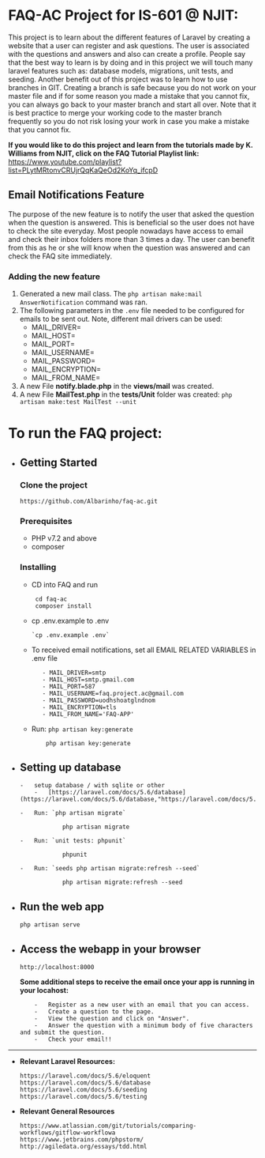 # FAQ-AC Project for IS-601 @ NJIT:

This project is to learn about the different features of Laravel by creating a website that a user can register and ask questions.
The user is associated with the questions and answers and also can create a profile. People say that the best way to learn is by doing and in this project we will touch many laravel features such as: database models, migrations, unit tests, and seeding.
Another benefit out of this project was to learn how to use branches in GIT. Creating a branch is safe because you do not work on your master file and if for some reason you made a mistake that you cannot fix, you can always go back to your master branch and start all over. Note that it is best practice to merge your working code to the master branch frequently so you do not risk losing your work in case you make a mistake that you cannot fix. 

**If you would like to do this project and learn from the tutorials made by K. Williams from NJIT, click on the FAQ Tutorial Playlist link:** https://www.youtube.com/playlist?list=PLytMRtonvCRUjrQqKaQeOd2KoYq_ifcpD

## **Email Notifications Feature**

The purpose of the new feature is to notify the user that asked the question when the question is answered. This is beneficial so the user does not have to check the site everyday.
Most people nowadays have access to email and check their inbox folders more than 3 times a day. 
The user can benefit from this as he or she will know when the question 
was answered and can check the FAQ site immediately.

### **Adding the new feature**  

1. Generated a new mail class. The `php artisan make:mail AnswerNotification` command was ran. 
2. The following parameters in the `.env` file needed to be configured for emails to be sent out. Note, different mail drivers can be used:
   - MAIL_DRIVER=
   - MAIL_HOST=
   - MAIL_PORT=
   - MAIL_USERNAME=
   - MAIL_PASSWORD=
   - MAIL_ENCRYPTION=
   - MAIL_FROM_NAME=
3.  A new File **notify.blade.php** in the **views/mail** was created.
4.  A new File **MailTest.php** in the **tests/Unit** folder was created: `php artisan make:test MailTest --unit`



# To run the FAQ project:

-   ## Getting Started

	### Clone the project
	
		https://github.com/Albarinho/faq-ac.git

	###	Prerequisites
  	
  	-	PHP v7.2 and above
  	-	composer	
	
    ###	Installing
    
	-	CD into FAQ and run 
	  		
             cd faq-ac
             composer install

  	-	cp .env.example to .env
  			
            `cp .env.example .env`
            
  	-    To received email notifications, set all EMAIL RELATED VARIABLES in .env file
          		
                - MAIL_DRIVER=smtp
                - MAIL_HOST=smtp.gmail.com
                - MAIL_PORT=587
                - MAIL_USERNAME=faq.project.ac@gmail.com
                - MAIL_PASSWORD=uodhshoatglndnom
                - MAIL_ENCRYPTION=tls
                - MAIL_FROM_NAME='FAQ-APP'
                  
  	-	Run: `php artisan key:generate`
  	 
  	            php artisan key:generate

-	##	Setting up database
    
        -	setup database / with sqlite or other 	
            -	[https://laravel.com/docs/5.6/database](https://laravel.com/docs/5.6/database,"https://laravel.com/docs/5.6/database")
    
        -	Run: `php artisan migrate`
    
                    php artisan migrate
    
        -	Run: `unit tests: phpunit`
    
                    phpunit
                    
        -	Run: `seeds php artisan migrate:refresh --seed`
    
                    php artisan migrate:refresh --seed
        
-   ##	Run the web app
    
   		php artisan serve
   
-	##	Access the webapp in your browser
   				
     	http://localhost:8000
     	
     **Some additional steps to receive the email once your app is running in your locahost:**           
           
            -   Register as a new user with an email that you can access.
            -   Create a question to the page. 
            -   View the question and click on "Answer". 
            -   Answer the question with a minimum body of five characters and submit the question. 
            -   Check your email!!
   

** **

-   **Relevant Laravel Resources:**

        https://laravel.com/docs/5.6/eloquent
        https://laravel.com/docs/5.6/database
        https://laravel.com/docs/5.6/seeding
        https://laravel.com/docs/5.6/testing

-   **Relevant General Resources**
        
        https://www.atlassian.com/git/tutorials/comparing-workflows/gitflow-workflowa
        https://www.jetbrains.com/phpstorm/
        http://agiledata.org/essays/tdd.html